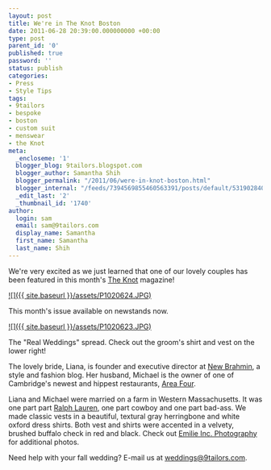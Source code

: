 ```yaml
---
layout: post
title: We're in The Knot Boston
date: 2011-06-28 20:39:00.000000000 +00:00
type: post
parent_id: '0'
published: true
password: ''
status: publish
categories:
- Press
- Style Tips
tags:
- 9tailors
- bespoke
- boston
- custom suit
- menswear
- the Knot
meta:
  _encloseme: '1'
  blogger_blog: 9tailors.blogspot.com
  blogger_author: Samantha Shih
  blogger_permalink: "/2011/06/were-in-knot-boston.html"
  blogger_internal: "/feeds/7394569855460563391/posts/default/5319028401790401292"
  _edit_last: '2'
  _thumbnail_id: '1740'
author:
  login: sam
  email: sam@9tailors.com
  display_name: Samantha
  first_name: Samantha
  last_name: Shih
---
```

We're very excited as we just learned that one of our lovely couples has been featured in this month's [The Knot](http://www.theknot.com/) magazine!

[![]({{ site.baseurl }}/assets/P1020624.JPG)](http://4.bp.blogspot.com/-fkxIsUUFuF8/Tgo3a-Ea17I/AAAAAAAAJsU/ALMKdVJHKdg/s1600/P1020624.JPG)

This month's issue available on newstands now.

[![]({{ site.baseurl }}/assets/P1020623.JPG)](http://4.bp.blogspot.com/-7FD7bQhEW2M/Tgo3SnHGe3I/AAAAAAAAJsQ/jiRO3pUCuK8/s1600/P1020623.JPG)

The "Real Weddings" spread. Check out the groom's shirt and vest on the lower right!

The lovely bride, Liana, is founder and executive director at [New Brahmin](http://www.newbrahmin.com/), a style and fashion blog. Her husband, Michael is the owner of one of Cambridge's newest and hippest restaurants, [Area Four](http://www.areafour.com/).

Liana and Michael were married on a farm in Western Massachusetts. It was one part part [Ralph Lauren](http://www.ralphlauren.com/home/index.jsp?direct), one part cowboy and one part bad-ass. We made classic vests in a beautiful, textural gray herringbone and white oxford dress shirts. Both vest and shirts were accented in a velvety, brushed buffalo check in red and black. Check out [Emilie Inc. Photography](http://blog.emilieinc.net/2010/10/liana-and-michael-marry-in-berkshires.html) for additional photos.

Need help with your fall wedding? E-mail us at [weddings@9tailors.com](mailto:weddings@9tailors.com).